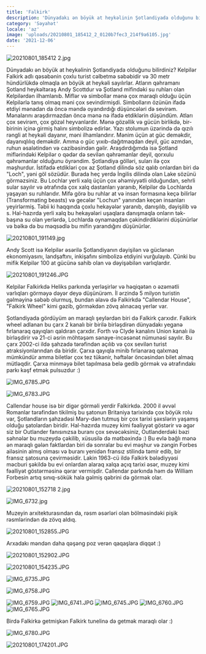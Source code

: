 ```yaml
---
title: 'Falkirk'
description: 'Dünyadakı ən böyük at heykəlinin Şotlandiyada olduğunu bilirdiniz?'
category: 'Səyahət'
locale: 'az'
image: 'uploads/20210801_185412_2_0120b7fec3_214f9a6105.jpg'
date: '2021-12-06'
---
```


![20210801_185412 2.jpg](uploads/20210801_185412_2_0120b7fec3_214f9a6105.jpg)

Dünyadakı ən böyük at heykəlinin Şotlandiyada olduğunu bilirdiniz? Kelpilər Falkirk adlı qəsəbənin çoxlu turist cəlbetmə səbəbidir və 30 metr hündürlükdə olmaqla ən böyük at heykəli sayılırlar. Atların qəhramanı Şotland heykəltəraş Andy Scottdur və Şotland mifindəki su ruhları olan Kelpilərdən ilhamlanıb. Miflər və simbollar mənə çox maraqlı olduğu üçün Kelpilərlə tanış olmaq məni çox sevindirmişdi. Simbolların özünün ifadə etdiyi mənadan da öncə məndə oyandırdığı düşüncələri də sevirəm. Mənalarını araşdırmazdan öncə mənə nə ifadə etdiklərin düşündüm. Atları çox sevirəm, çox gözəl heyvanlardır. Mənə gözəllik və gücün birlikdə, bir-birinin içinə girmiş halını simbolizə edirlər. Yazı stolumun üzərində də qızılı rəngli at heykəli dayanır, məni ilhamlandırır. Mənim üçün at güc deməkdir, dayanıqlılıq deməkdir. Amma o güc yıxıb-dağıtmaqdan deyil, güc əzmdən, ruhun əsalətindən və cazibəsindən gəlir. Araşdırdığımda isə Şotland miflərindəki Kelpilər o qədər də sevilən qəhrəmanlar deyil, qorxulu qəhrəmanlar olduğunu öyrəndim. Şotlandiya gölləri, suları ilə çox məşhurdur. İstifadə etdikləri çox az Şotland dilində söz qalıb onlardan biri də "Loch", yəni göl sözüdür. Burada heç yerdə İngilis dilində olan Lake sözünü görməzsiniz. Bu Lochlar yerli xalq üçün çox əhəmiyyətli olduğundan, sehrli sular sayılır və ətrafında çox xalq dastanları yaranıb, Kelpilər də Lochlarda yaşayan su ruhlarıdır. Mifə görə bu ruhlar at və insan formasına keçə bilirlər (Transformating beasts) və gecələr "Lochun" yanından keçən insanları yeyirlərmiş. Təbii ki haqqında çoxlu hekayələr yaranıb, danışılıb, dəyişilib və s. Hal-hazırda yerli xalq bu hekayələri uşaqlara danışmaqla onların tək-başına su olan yerlərdə, Lochlarda oynamaqdan çəkindirdiklərini düşünürlər və bəlkə də bu məqsədlə bu mifin yarandığını düşünürlər.

![20210801_191149.jpg](uploads/20210801_191149_b4766e8f1c_c24098bb4d.jpg)

Andy Scott isə Kelpilər əsərilə Şotlandiyanın dəyişilən və güclənən ekonomiyasını, landşaftını, inkişafını simbolizə etdiyini vurğulayıb. Çünki bu mifik Kelpilər 100 at gücünə sahib olan və dəyişəbilən varlıqlardır.

![20210801_191246.JPG](uploads/20210801_191246_cc5db85b9b_411a189a20.JPG)

Kelpilər Falkirkdə Heliks parkında yerləşirlər və həqiqətən o əzəmətli varlıqları görməyə dəyər deyə düşünürəm. İl ərzində 5 milyon turistin gəlməyinə səbəb olurmuş, bundan əlavə də Falkirkdə  "Callendar House", "Falkirk Wheel" kimi gəzib, görməkdən zövq alınacaq yerlər var.

Şotlandiyada gördüyüm ən maraqlı şeylərdən biri də Falkirk çarxıdır. Falkirk wheel adlanan bu çarx 2 kanalı bir birilə birləşdirən dünyadakı yeganə fırlanaraq qayıqları qaldıran çarxdır. Forth və Clyde kanalını Union kanalı ilə birləşdirir və 21-ci əsrin möhtəşəm sənaye-incəsənət nümunəsi sayılır. Bu çarx 2002-ci ildə şahzadə tərəfindən açılıb və çox sevilən turist atraksiyonlarından da biridir. Çarxa qayıqla minib fırlanaraq qalxmaq mümkündür amma biletlər çox tez tükənir, həftələr öncəsindən bilet almaq mütləqdir. Çarxa minməyə bilet tapılmasa belə gedib görmək və ətrafındakı parkı kəşf etmək pulsuzdur :)

![IMG_6785.JPG](uploads/IMG_6785_870b4437e3_19246bbcf3.JPG)

![IMG_6783.JPG](uploads/IMG_6783_df7d159914_1af73eab1f.JPG)

Callendar house isə bir digər görməli yerdir Falkirkdə. 2000 il əvvəl Romanlar tərəfindən tikilmiş bu şatonun Britaniya tarixində çox böyük rolu var, Şotlandların şahzadəsi Mary-dən tutmuş bir çox tarixi şəxslərin yaşamış olduğu şatolardan biridir. Hal-hazırda muzey kimi fəaliyyət göstərir və əgər siz bir Outlander fanısınızsa buranı çox sevəcəksiniz, Outlanderdəki bəzi səhnələr bu muzeydə çəkilib, xüsusilə də mətbəxində :) Bu evlə bağlı mənə ən maraqlı gələn faktlardan biri də sonralar bu evi məşhur və zəngin Forbes ailəsinin almış olması və buranı yenidən fransız stilində təmir edib, bir fransız şatosuna çevirməsidir. Lakin 1963-cü ildə Falkirk bələdiyyəsi məcburi şəkildə bu evi onlardan alaraq xalqa açıq tarixi əsər, muzey kimi fəalliyət göstərməsinə qərar vermişdir. Callendar parkında həm də William Forbesin artıq sınıq-sökük hala gəlmiş qəbrini də görmək olar.

![20210801_152718 2.jpg](uploads/20210801_152718_2_0755bfc6c3_466c2e8c85.jpg)

![IMG_6732.jpg](uploads/IMG_6732_7174ce098b_fad71573a2.jpg)

Muzeyin arxitekturasından da, rəsm əsərləri olan bölməsindəki pişik rəsmlərindən də zövq aldıq.

![20210801_152855.JPG](uploads/20210801_152855_921147cd0b_a552ae1332.JPG)

Arxadakı məndən daha qəşəng poz verən qaqaşlara diqqət :)

![20210801_152902.JPG](uploads/20210801_152902_f51b410b20_e610b278e3.JPG)

![20210801_154235.JPG](uploads/20210801_154235_abf91509bc_e8223379ca.JPG)

![IMG_6735.JPG](uploads/IMG_6735_4289ec749a_c2d2333882.JPG)

![IMG_6758.JPG](uploads/IMG_6758_b010d3fc1d_c24be4834d.JPG)

![IMG_6759.JPG](uploads/IMG_6759_98953f2d3a_c11eb7bc98.JPG)
![IMG_6741.JPG](uploads/IMG_6741_2fda22d099_3bb3f14f61.JPG)
![IMG_6745.JPG](uploads/IMG_6745_4c5c66d5f8_b1f8b352ff.JPG)
![IMG_6760.JPG](uploads/IMG_6760_999567edbb_4013c65f27.JPG)
![IMG_6765.JPG](uploads/IMG_6765_4e5946afe7_3a372054e8.JPG)

Birdə Falkirkə getmişkən Falkirk tunelinə də getmək maraqlı olar :)

![IMG_6780.JPG](uploads/IMG_6780_fa3991e073_d2969990e2.JPG)

![20210801_174201.JPG](uploads/20210801_174201_869682ba87_edd914ee99.JPG)
